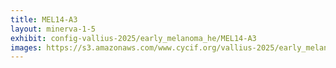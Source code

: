 ```yaml
---
title: MEL14-A3
layout: minerva-1-5
exhibit: config-vallius-2025/early_melanoma_he/MEL14-A3
images: https://s3.amazonaws.com/www.cycif.org/vallius-2025/early_melanoma_he/MEL14-A3
---
```

